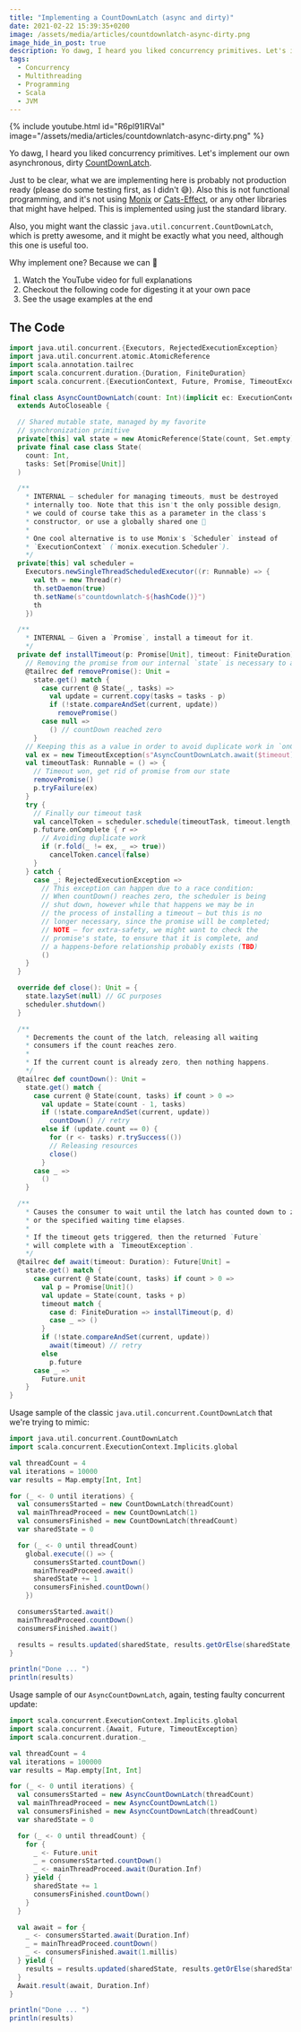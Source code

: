 ```yaml
---
title: "Implementing a CountDownLatch (async and dirty)"
date: 2021-02-22 15:39:35+0200
image: /assets/media/articles/countdownlatch-async-dirty.png
image_hide_in_post: true
description: Yo dawg, I heard you liked concurrency primitives. Let's implement our own asynchronous, dirty CountDownLatch.
tags: 
  - Concurrency
  - Multithreading
  - Programming
  - Scala
  - JVM
---
```


{% include youtube.html id="R6pl91IRVaI" image="/assets/media/articles/countdownlatch-async-dirty.png" %}

Yo dawg, I heard you liked concurrency primitives. Let's implement our own asynchronous, dirty [CountDownLatch](https://docs.oracle.com/javase/8/docs/api/java/util/concurrent/CountDownLatch.html).

Just to be clear, what we are implementing here is probably not production ready (please do some testing first, as I didn't 😅). Also this is not functional programming, and it's not using [Monix](https://monix.io) or [Cats-Effect](https://typelevel.org/cats-effect/), or any other libraries that might have helped. This is implemented using just the standard library.

Also, you might want the classic `java.util.concurrent.CountDownLatch`, which is pretty awesome, and it might be exactly what you need, although this one is useful too.

Why implement one? Because we can 💪

1. Watch the YouTube video for full explanations
2. Checkout the following code for digesting it at your own pace
3. See the usage examples at the end

## The Code

```scala
import java.util.concurrent.{Executors, RejectedExecutionException}
import java.util.concurrent.atomic.AtomicReference
import scala.annotation.tailrec
import scala.concurrent.duration.{Duration, FiniteDuration}
import scala.concurrent.{ExecutionContext, Future, Promise, TimeoutException}

final class AsyncCountDownLatch(count: Int)(implicit ec: ExecutionContext)
  extends AutoCloseable {

  // Shared mutable state, managed by my favorite
  // synchronization primitive
  private[this] val state = new AtomicReference(State(count, Set.empty))
  private final case class State(
    count: Int,
    tasks: Set[Promise[Unit]]
  )

  /**
    * INTERNAL — scheduler for managing timeouts, must be destroyed
    * internally too. Note that this isn't the only possible design,
    * we could of course take this as a parameter in the class's
    * constructor, or use a globally shared one 🤷‍
    *
    * One cool alternative is to use Monix's `Scheduler` instead of
    * `ExecutionContext` (`monix.execution.Scheduler`).
    */
  private[this] val scheduler =
    Executors.newSingleThreadScheduledExecutor((r: Runnable) => {
      val th = new Thread(r)
      th.setDaemon(true)
      th.setName(s"countdownlatch-${hashCode()}")
      th
    })

  /**
    * INTERNAL — Given a `Promise`, install a timeout for it.
    */
  private def installTimeout(p: Promise[Unit], timeout: FiniteDuration): Unit = {
    // Removing the promise from our internal `state` is necessary to avoid leaks.
    @tailrec def removePromise(): Unit =
      state.get() match {
        case current @ State(_, tasks) =>
          val update = current.copy(tasks = tasks - p)
          if (!state.compareAndSet(current, update))
            removePromise()
        case null =>
          () // countDown reached zero
      }
    // Keeping this as a value in order to avoid duplicate work in `onComplete`
    val ex = new TimeoutException(s"AsyncCountDownLatch.await($timeout)")
    val timeoutTask: Runnable = () => {
      // Timeout won, get rid of promise from our state
      removePromise()
      p.tryFailure(ex)
    }
    try {
      // Finally our timeout task
      val cancelToken = scheduler.schedule(timeoutTask, timeout.length, timeout.unit)
      p.future.onComplete { r =>
        // Avoiding duplicate work
        if (r.fold(_ != ex, _ => true))
          cancelToken.cancel(false)
      }
    } catch {
      case _: RejectedExecutionException =>
        // This exception can happen due to a race condition:
        // When countDown() reaches zero, the scheduler is being
        // shut down, however while that happens we may be in
        // the process of installing a timeout — but this is no
        // longer necessary, since the promise will be completed;
        // NOTE — for extra-safety, we might want to check the
        // promise's state, to ensure that it is complete, and
        // a happens-before relationship probably exists (TBD)
        ()
    }
  }

  override def close(): Unit = {
    state.lazySet(null) // GC purposes
    scheduler.shutdown()
  }

  /**
    * Decrements the count of the latch, releasing all waiting
    * consumers if the count reaches zero.
    *
    * If the current count is already zero, then nothing happens.
    */
  @tailrec def countDown(): Unit =
    state.get() match {
      case current @ State(count, tasks) if count > 0 =>
        val update = State(count - 1, tasks)
        if (!state.compareAndSet(current, update))
          countDown() // retry
        else if (update.count == 0) {
          for (r <- tasks) r.trySuccess(())
          // Releasing resources
          close()
        }
      case _ =>
        ()
    }

  /**
    * Causes the consumer to wait until the latch has counted down to zero,
    * or the specified waiting time elapses.
    *
    * If the timeout gets triggered, then the returned `Future`
    * will complete with a `TimeoutException`.
    */
  @tailrec def await(timeout: Duration): Future[Unit] =
    state.get() match {
      case current @ State(count, tasks) if count > 0 =>
        val p = Promise[Unit]()
        val update = State(count, tasks + p)
        timeout match {
          case d: FiniteDuration => installTimeout(p, d)
          case _ => ()
        }
        if (!state.compareAndSet(current, update))
          await(timeout) // retry
        else
          p.future
      case _ =>
        Future.unit
    }
}
```

Usage sample of the classic `java.util.concurrent.CountDownLatch` that we're trying to mimic:

```scala
import java.util.concurrent.CountDownLatch
import scala.concurrent.ExecutionContext.Implicits.global

val threadCount = 4
val iterations = 10000
var results = Map.empty[Int, Int]

for (_ <- 0 until iterations) {
  val consumersStarted = new CountDownLatch(threadCount)
  val mainThreadProceed = new CountDownLatch(1)
  val consumersFinished = new CountDownLatch(threadCount)
  var sharedState = 0

  for (_ <- 0 until threadCount)
    global.execute(() => {
      consumersStarted.countDown()
      mainThreadProceed.await()
      sharedState += 1
      consumersFinished.countDown()
    })

  consumersStarted.await()
  mainThreadProceed.countDown()
  consumersFinished.await()

  results = results.updated(sharedState, results.getOrElse(sharedState, 0) + 1)
}

println("Done ... ")
println(results)
```

Usage sample of our `AsyncCountDownLatch`, again, testing faulty concurrent update:

```scala
import scala.concurrent.ExecutionContext.Implicits.global
import scala.concurrent.{Await, Future, TimeoutException}
import scala.concurrent.duration._

val threadCount = 4
val iterations = 100000
var results = Map.empty[Int, Int]

for (_ <- 0 until iterations) {
  val consumersStarted = new AsyncCountDownLatch(threadCount)
  val mainThreadProceed = new AsyncCountDownLatch(1)
  val consumersFinished = new AsyncCountDownLatch(threadCount)
  var sharedState = 0

  for (_ <- 0 until threadCount) {
    for {
      _ <- Future.unit
      _ = consumersStarted.countDown()
      _ <- mainThreadProceed.await(Duration.Inf)
    } yield {
      sharedState += 1
      consumersFinished.countDown()
    }
  }

  val await = for {
    _ <- consumersStarted.await(Duration.Inf)
    _ = mainThreadProceed.countDown()
    _ <- consumersFinished.await(1.millis)
  } yield {
    results = results.updated(sharedState, results.getOrElse(sharedState, 0) + 1)
  }
  Await.result(await, Duration.Inf)
}

println("Done ... ")
println(results)
```
